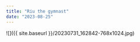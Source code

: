 ```yaml
---
title: "Riu the gymnast"
date: "2023-08-25"
---
```


![]({{ site.baseurl }}/20230731_162842-768x1024.jpg)
